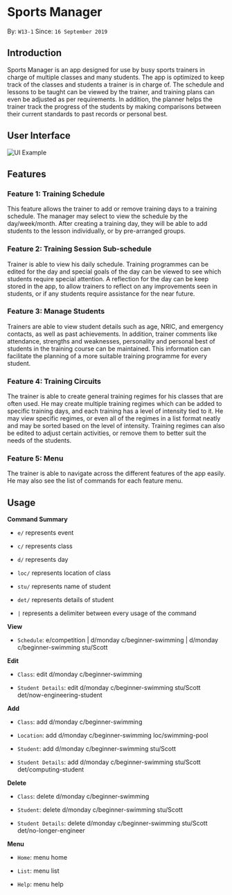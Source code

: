 # Sports Manager
By: `W13-1`   Since: `16 September 2019`

## Introduction
Sports Manager is an app designed for use by busy sports trainers in charge of multiple classes and many students. The app is optimized to keep track of the classes and students a trainer is in charge of. The schedule and lessons to be taught can be viewed by the trainer, and training plans can even be adjusted as per requirements. In addition, the planner helps the trainer track the progress of the students by making comparisons between their current standards to past records or personal best.

## User Interface
![UI Example](https://github.com/Sfloydzy/main/blob/master/doc/images/UIMainMenu.png)

## Features 

### Feature 1: Training Schedule
This feature allows the trainer to add or remove training days to a training schedule. The manager may select to view the schedule by the day/week/month. After creating a training day, they will be able to add students to the lesson individually, or by pre-arranged groups.


### Feature 2: Training Session Sub-schedule
Trainer is able to view his daily schedule. Training programmes can be edited for the day and special goals of the day can be viewed to see which students require special attention. A reflection for the day can be keep stored in the app, to allow trainers to reflect on any improvements seen in students, or if any students require assistance for the near future.


### Feature 3: Manage Students
Trainers are able to view student details such as age, NRIC, and emergency contacts, as well as past achievements. In addition, trainer comments like attendance, strengths and weaknesses, personality and personal best of students in the training course can be maintained.  This information can facilitate the planning of a more suitable training programme for every student.


### Feature 4: Training Circuits 
The trainer is able to create general training regimes for his classes that are often used. He may create multiple training regimes which can be added to specific training days, and each training has a level of intensity tied to it. He may view specific regimes, or even all of the regimes in a list format neatly and may be sorted based on the level of intensity. Training regimes can also be edited to adjust certain activities, or remove them to better suit the needs of the students.


### Feature 5: Menu
The trainer is able to navigate across the different features of the app easily. He may also see the list of commands for each feature menu.


## Usage

**Command Summary**

* `e/` represents event

* `c/` represents class

* `d/` represents day

* `loc/` represents location of class

* `stu/` represents name of student

* `det/` represents details of student

* `|` represents a delimiter between every usage of the command



**View**
* `Schedule`: e/competition | d/monday c/beginner-swimming | d/monday c/beginner-swimming stu/Scott

**Edit**
* `Class`: edit d/monday c/beginner-swimming

* `Student Details`: edit d/monday c/beginner-swimming stu/Scott det/now-engineering-student

**Add**
* `Class`: add d/monday c/beginner-swimming

* `Location`: add d/monday c/beginner-swimming loc/swimming-pool

* `Student`: add d/monday c/beginner-swimming stu/Scott

* `Student Details`: add d/monday c/beginner-swimming stu/Scott det/computing-student

**Delete**
* `Class`: delete d/monday c/beginner-swimming

* `Student`: delete d/monday c/beginner-swimming stu/Scott

* `Student Details`: delete d/monday c/beginner-swimming stu/Scott det/no-longer-engineer

**Menu**

* `Home`: menu home

* `List`: menu list

* `Help`: menu help
